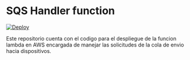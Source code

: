 # SQS Handler function

[![Deploy](https://github.com/Embedded-Platform/sqs-handler-function/actions/workflows/main.yml/badge.svg?branch=master)](https://github.com/Embedded-Platform/sqs-handler-function/actions/workflows/main.yml)

Este repositorio cuenta con el codigo para el despliegue de la funcion lambda en AWS encargada de manejar las solicitudes de la cola de envio hacia dispositivos.
